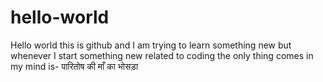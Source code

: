 # hello-world
Hello world this is github and 
I am trying to learn something new 
but whenever I start something new 
related to coding the only thing comes in my mind is-
पारितोष की माँ का भोसड़ा
